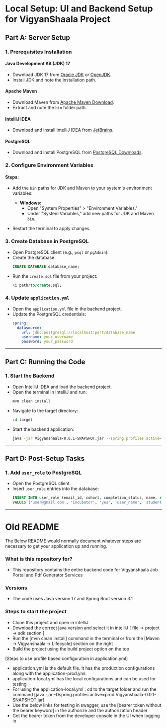 # Local Setup: UI and Backend Setup for VigyanShaala Project

## Part A: Server Setup

### 1. Prerequisites Installation

#### Java Development Kit (JDK) 17
- Download JDK 17 from [Oracle JDK](https://www.oracle.com/java/technologies/javase-jdk17-downloads.html) or [OpenJDK](https://openjdk.org/).
- Install JDK and note the installation path.

#### Apache Maven
- Download Maven from [Apache Maven Download](https://maven.apache.org/download.cgi).
- Extract and note the `bin` folder path.

#### IntelliJ IDEA
- Download and install IntelliJ IDEA from [JetBrains](https://www.jetbrains.com/idea/).

#### PostgreSQL
- Download and install PostgreSQL from [PostgreSQL Downloads](https://www.postgresql.org/download/).

### 2. Configure Environment Variables

#### Steps:
- Add the `bin` paths for JDK and Maven to your system's environment variables:

  - **Windows:**
    - Open "System Properties" > "Environment Variables."
    - Under "System Variables," add new paths for JDK and Maven `bin`.
- Restart the terminal to apply changes.

### 3. Create Database in PostgreSQL
- Open PostgreSQL client (e.g., `psql` or `pgAdmin`).
- Create the database:
  ```sql
  CREATE DATABASE database_name;
  ```
- Run the `create.sql` file from your project:
  ```sql
  \i path/to/create.sql;
  ```

### 4. Update `application.yml`
- Open the `application.yml` file in the backend project.
- Update the PostgreSQL credentials:
  ```yaml
  spring:
    datasource:
      url: jdbc:postgresql://localhost:port/database_name
      username: your_username
      password: your_password
  ```

---

## Part C: Running the Code

### 1. Start the Backend
- Open IntelliJ IDEA and load the backend project.
- Open the terminal in IntelliJ and run:
  ```bash
  mvn clean install
  ```
- Navigate to the target directory:
  ```bash
  cd target
  ```
- Start the backend application:
  ```bash
  java -jar Vigyanshaala-0.0.1-SNAPSHOT.jar --spring.profiles.active=prod
  ```

---

## Part D: Post-Setup Tasks

### 1. Add `user_role` to PostgreSQL
- Open the PostgreSQL client.
- Insert `user_role` entries into the database:
  ```sql
  INSERT INTO user_role (email_id, cohort, completion_status, name, role)
  VALUES ('user@gmail.com', 'incubator', 'yes', 'user_name', 'student');
  ```

-------------------------------------------------------------------------------------------------------------------

# Old README #

The Below README would normally document whatever steps are necessary to get your application up and running.

### What is this repository for? ###

* This repository contains the entire backend code for Vigyanshaala Job Portal and Pdf Generator Services



### Versions ###

* The code uses Java version 17 and Spring Boot version 3.1


### Steps to start the project ###

* Clone this project and open in intelliJ
* Download the correct java version and select it in intelliJ [ file -> project -> sdk section ]
* Run the [mvn clean install] command in the terminal or from the [Maven -> Vigyanshaala -> Lifecycle] section on the right
* Build the project using the build project option on the top

[Steps to use profile based configuration in application.yml]
* application.yml is the default file. It has the production configurations along with the application-prod.yml.
* application-local.yml has the local configurations and can be used for testing
* For using the application-local.yml :
        cd to the target folder and run the command [java -jar -Dspring.profiles.active=prod Vigyanshaala-0.0.1-SNAPSHOT.jar]
* Use the below links for testing in swagger, use the [bearer token without the bearer keyword] in the authorize and the authorization header
* Get the bearer token from the developer console in the UI when logging in









